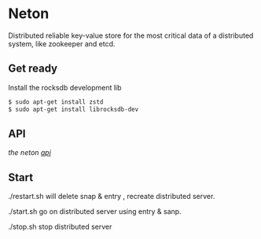 # Neton

Distributed reliable key-value store for the most critical data of a distributed system, like zookeeper and etcd.

## Get ready
Install the rocksdb development lib 
```sh
$ sudo apt-get install zstd
$ sudo apt-get install librocksdb-dev
```

## API

*the neton  [api](Documentation/api.md)*

## Start

./restart.sh  will delete snap & entry , recreate distributed server.

./start.sh    go on distributed server using entry & sanp.

./stop.sh     stop distributed server





